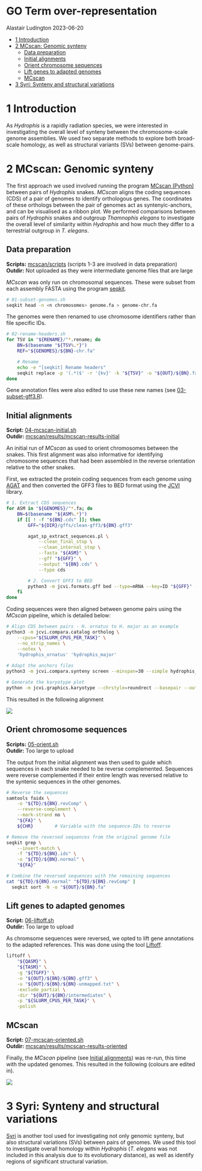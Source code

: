 GO Term over-representation
================
Alastair Ludington
2023-06-20

- [1 Introduction](#1-introduction)
- [2 MCscan: Genomic synteny](#2-mcscan-genomic-synteny)
  - [Data preparation](#data-preparation)
  - [Initial alignments](#initial-alignments)
  - [Orient chromosome sequences](#orient-chromosome-sequences)
  - [Lift genes to adapted genomes](#lift-genes-to-adapted-genomes)
  - [MCscan](#mcscan)
- [3 Syri: Synteny and structural
  variations](#3-syri-synteny-and-structural-variations)

# 1 Introduction

As *Hydrophis* is a rapidly radiation species, we were interested in
investigating the overall level of synteny between the chromosome-scale
genome assemblies. We used two separate methods to explore both
broad-scale homology, as well as structural variants (SVs) between
genome-pairs.

# 2 MCscan: Genomic synteny

The first approach we used involved running the program [MCscan
(Python)](https://github.com/tanghaibao/jcvi/wiki/MCscan-(Python-version))
between pairs of *Hydrophis* snakes. *MCscan* aligns the coding
sequences (CDS) of a pair of genomes to identify orthologous genes. The
coordinates of these orthologs between the pair of genomes act as
syntenyic-anchors, and can be visualised as a ribbon plot. We performed
comparisons between pairs of *Hydrophis* snakes and outgroup *Thamnophis
elegans* to investigate the overall level of similarity within
*Hydrophis* and how much they differ to a terrestrial outgroup in *T.
elegans*.

## Data preparation

**Scripts:**
[mcscan/scripts](https://github.com/a-lud/sea-snake-selection/tree/main/synteny/mcscan/scripts)
(scripts 1-3 are involved in data preparation)  
**Outdir:** Not uploaded as they were intermediate genome files that are
large

*MCscan* was only run on chromosomal sequences. These were subset from
each assembly FASTA using the program
[seqkit](https://github.com/shenwei356/seqkit).

``` bash
# 01-subset-genomes.sh
seqkit head -n <n chromosomes> genome.fa > genome-chr.fa
```

The genomes were then renamed to use chromosome identifiers rather than
file specific IDs.

``` bash
# 02-rename-headers.sh
for TSV in "${RENAME}/"*.rename; do
    BN=$(basename "${TSV%.*}")
    REF="${GENOMES}/${BN}-chr.fa"

    # Rename
    echo -e "[seqkit] Rename headers"
    seqkit replace -p '(.*)$' -r '{kv}' -k "${TSV}" -o "${OUT}/${BN}.fa" "${REF}"
done
```

Gene annotation files were also edited to use these new names (see
[03-subset-gff3.R](https://github.com/a-lud/sea-snake-selection/blob/main/synteny/mcscan/scripts/03-subset-gff3.R)).

## Initial alignments

**Script:**
[04-mcscan-initial.sh](https://github.com/a-lud/sea-snake-selection/blob/main/synteny/mcscan/scripts/04-mcscan-initial.sh)  
**Outdir:**
[mcscan/results/mcscan-results-initial](https://github.com/a-lud/sea-snake-selection/tree/main/synteny/mcscan/results/mcscan-results-initial)

An initial run of *MCscan* as used to orient chromosomes between the
snakes. This first alignment was also informative for identifying
chromosome sequences that had been assembled in the reverse orientation
relative to the other snakes.

First, we extracted the protein coding sequences from each genome using
[AGAT](https://github.com/NBISweden/AGAT) and then converted the GFF3
files to BED format using the [JCVI](https://github.com/tanghaibao/jcvi)
library.

``` bash
# 1. Extract CDS sequences
for ASM in "${GENOMES}/"*.fa; do
    BN=$(basename "${ASM%.*}")
    if [[ ! -f "${BN}.cds" ]]; then
        GFF="${DIR}/gffs/clean-gff3/${BN}.gff3"

        agat_sp_extract_sequences.pl \
            --clean_final_stop \
            --clean_internal_stop \
            --fasta "${ASM}" \
            --gff "${GFF}" \
            --output "${BN}.cds" \
            --type cds

        # 2. Convert GFF3 to BED
        python3 -m jcvi.formats.gff bed --type=mRNA --key=ID "${GFF}" -o "${BN}.bed"
    fi
done
```

Coding sequences were then aligned between genome pairs using the
*MCscan* pipeline, which is detailed below:

``` bash
# Align CDS between pairs - H. ornatus to H. major as an example
python3 -m jcvi.compara.catalog ortholog \
    --cpus="${SLURM_CPUS_PER_TASK}" \
    --no_strip_names \
    --notex \
    'hydrophis_ornatus' 'hydrophis_major'
   
# Adapt the anchors files
python3 -m jcvi.compara.synteny screen --minspan=30 --simple hydrophis_ornatus.hydrophis_major.anchors hydrophis_ornatus.hydrophis_major.anchors.new

# Generate the karyotype plot
python -m jcvi.graphics.karyotype --chrstyle=roundrect --basepair --outfile=karyotype-initial.png --figsize=10x8 --dpi=500 --format=png seqids layout
```

This resulted in the following alignment

![](https://github.com/a-lud/sea-snake-selection/blob/main/synteny/mcscan/results/mcscan-results-initial/karyotype-initial.png)

## Orient chromosome sequences

**Scripts:**
[05-orient.sh](https://github.com/a-lud/sea-snake-selection/blob/main/synteny/mcscan/scripts/06-liftoff.sh)  
**Outdir:** Too large to upload

The output from the initial alignment was then used to guide which
sequences in each snake needed to be reverse complemented. Sequences
were reverse complemented if their entire length was reversed relative
to the syntenic sequences in the other genomes.

``` bash
# Reverse the sequences 
samtools faidx \
    -o "${TD}/${BN}.revComp" \
    --reverse-complement \
    --mark-strand no \
    "${FA}" \
    ${CHR}        # Variable with the sequence-IDs to reverse

# Remove the reversed sequences from the original genome file
seqkit grep \
    --invert-match \
    -f "${TD}/${BN}.ids" \
    -o "${TD}/${BN}.normal" \
    "${FA}"

# Combine the reversed sequences with the remaining sequences
cat "${TD}/${BN}.normal" "${TD}/${BN}.revComp" |
  seqkit sort -N -o "${OUT}/${BN}.fa"
```

## Lift genes to adapted genomes

**Script:**
[06-liftoff.sh](https://github.com/a-lud/sea-snake-selection/blob/main/synteny/mcscan/scripts/06-liftoff.sh)  
**Outdir:** Too large to upload

As chromsome sequences were reversed, we opted to lift gene annotations
to the adapted references. This was done using the tool
[Liftoff](https://github.com/agshumate/Liftoff).

``` bash
liftoff \
    "${QASM}" \
    "${TASM}" \
    -g "${TGFF}" \
    -o "${OUT}/${BN}/${BN}.gff3" \
    -u "${OUT}/${BN}/${BN}-unmapped.txt" \
    -exclude_partial \
    -dir "${OUT}/${BN}/intermediates" \
    -p "${SLURM_CPUS_PER_TASK}" \
    -polish
```

## MCscan

**Script:**
[07-mcscan-oriented.sh](https://github.com/a-lud/sea-snake-selection/blob/main/synteny/mcscan/scripts/07-mcscan-oriented.sh)  
**Outdir:**
[mcscan/results/mcscan-results-oriented](https://github.com/a-lud/sea-snake-selection/tree/main/synteny/mcscan/results/mcscan-results-oriented)

Finally, the *MCscan* pipeline (see [Initial
alignments](#initial-alignments)) was re-run, this time with the updated
genomes. This resulted in the following (colours are edited in).

![](https://github.com/a-lud/sea-snake-selection/blob/main/synteny/mcscan/results/mcscan-results-oriented/karyotype-edited.png)

# 3 Syri: Synteny and structural variations

[Syri](https://github.com/schneebergerlab/syri) is another tool used for
investigating not only genomic synteny, but also structural variations
(SVs) between pairs of genomes. We used this tool to investigate overall
homology within *Hydrophis* (*T. elegans* was not included in this
analysis due to its evolutionary distance), as well as identify regions
of significant structural variation.
